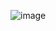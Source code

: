 ![image](https://user-images.githubusercontent.com/2865197/168396992-17fbceff-9bb9-400f-a020-a41bfbe0c463.png)
